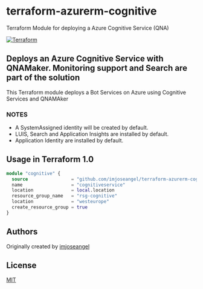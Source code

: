 # terraform-azurerm-cognitive

Terraform Module for deploying a Azure Cognitive Service (QNA)

[![Terraform](https://github.com/imjoseangel/terraform-azurerm-cognitive/actions/workflows/terraform.yml/badge.svg)](https://github.com/imjoseangel/terraform-azurerm-cognitive/actions/workflows/terraform.yml)

## Deploys an Azure Cognitive Service with QNAMaker. Monitoring support and Search are part of the solution

This Terraform module deploys a Bot Services on Azure using Cognitive Services and QNAMAker

### NOTES

* A SystemAssigned identity will be created by default.
* LUIS, Search and Application Insights are installed by default.
* Application Identity are installed by default.

## Usage in Terraform 1.0

```terraform
module "cognitive" {
  source                = "github.com/imjoseangel/terraform-azurerm-cognitive"
  name                  = "cognitiveservice"
  location              = local.location
  resource_group_name   = "rsg-cognitive"
  location              = "westeurope"
  create_resource_group = true
}
```

## Authors

Originally created by [imjoseangel](http://github.com/imjoseangel)

## License

[MIT](LICENSE)
